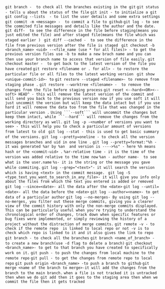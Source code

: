 `git branch -  to check all the branches existing in the git`
`git status - tells u about the status of the file`
`git init - to initialize a git `
`git config --lists  - to list the user details and some extra settings`
`git commit -m <message> -  to commit a file to github`
`git log - to see the commited file messages and details like the author and the date.`
`git diff-  to see the difference in the file before staging(means you just edited the file) and after staged file(means the file which was staged earlier ) `
`git diff --cached -  to see the difference in the file from previous version after the file is staged `
`git checkout -b <branch_name> <uid> --<file_name (use * for all files)> - to get the previous version files use -b to make a new brach name and you can then use your branch name to access that version of file easily.`
`git checkout master -  to get back to the latest version of the file you have created`
`git restore <filename or . for all> - to restore the particular file or all files to the latest working version `
`git show <unique-commit-id>- to`
`git restore --staged <filename>- to remove from staging phase .`
`git restore --worktree <filename> -  to remove the changes from the file before staging process`
`git reset <--hard><OR><--soft> HEAD^ - this will remove the latest version of the commit and will send you back to the previous version now if you use soft it will just uncommit the version but will keep the data intact but if you use hard it will remove the data too from the file that was changed in the particular version .`
`Using ```--soft``` will uncommit the changes but keep them intact, while ```--hard``` will remove the changes from the working directory as well.`
`git log -p -<number of versions you want to see> - this will help you to check a particular amount of versions from latest to old `
`git log --stat - this is used to get basic summary of the versions.`
`git log --pretty=oneline - to check all the version messages branches and uid in one line .`
`git log --pretty=format:"%h - it was generated %ar by %an  and version is ---->%s" - here %h means hash or the <commit-uid> .`
`%ar-relative time - it is the time of the version was added relative to the time now`
`%an - author name-  to see what is the user.name`
`%s- it is the string or the message you gave while commiting.`
`git log --grep="<text>"- it will search the version which is having <text> in the commit message. `
`git log -S <type_text_you_want_to_search_in_any_file>- it will give you info only about the files from which the text you entered is added or removed`
`git log --since=<date>- all the data after the <date>`
`git log --until=<date>- all the data before the <date>`
`git log --author=<name>- to get data of a particular author`
`git log --no-merges- By using git log --no-merges, you filter out these merge commits, giving you a clearer view of the commit history with only the non-merge commits displayed. This can be particularly useful when you're trying to understand the chronological order of changes, track down when specific features or bug fixes were implemented, or simply reviewing the history of a project without the distraction of merge commits.`
`git remote -v - to check if the remote repo  is linked to local repo or not -v is to check which repo is linked to it and it also gives the link to repo`
`git branch - to check all the branches`
`git branch <name_of_branch> -  to create a new branch(use -d flag to delete a branch)`
`git checkout <branch_name>- to get to that branch you have created to specifically work on it.`
`git push - to push the changes from local machine to the remote repo`
`git pull - to get the changes from remote repo to local repo`
`git push origin <branch_name> -to push a branch to github`
`git merge <name of the branch to merge>-it will add the changes from the branch to the main branch.`
`when a file is not tracked it is untracked then when we do git add then it goes to the staging area then when we commit the file then it gets tracked `